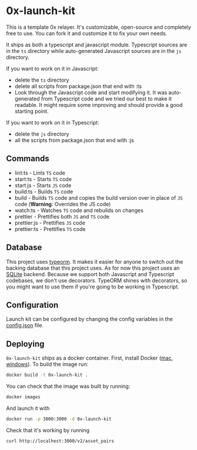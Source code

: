 # 0x-launch-kit

This is a template 0x relayer. It's customizable, open-source and completely free to use. You can fork it and customize it to fix your own needs.

It ships as both a typescript and javascript module. Typescript sources are in the `ts` directory while auto-generated Javascript sources are in the `js` directory.

If you want to work on it in Javascript:

-   delete the `ts` directory
-   delete all scripts from package.json that end with :ts
-   Look through the Javascript code and start modifying it. It was auto-generated from Typescript code and we tried our best to make it readable. It might require some improving and should provide a good starting point.

If you want to work on it in Typescript:

-   delete the `js` directory
-   all the scripts from package.json that end with :js

## Commands

-   lint:ts - Lints `TS` code
-   start:ts - Starts `TS` code
-   start:js - Starts `JS` code
-   build:ts - Builds `TS` code
-   build - Builds `TS` code and copies the build version over in place of `JS` code (**Warning**: Overrides the JS code)
-   watch:ts - Watches `TS` code and rebuilds on changes
-   prettier - Prettifies both `JS` and `TS` code
-   prettier:js - Prettifies `JS` code
-   prettier:ts - Prettifies `TS` code

## Database

This project uses [typeorm](https://github.com/typeorm/typeorm). It makes it easier for anyone to switch out the backing database that this project uses. As for now this project uses an [SQLite](https://sqlite.org/docs.html) backend. Because we support both Javascript and Typescript codebases, we don't use decorators. TypeORM shines with decorators, so you might want to use them if you're going to be working in Typescript.

## Configuration

Launch kit can be configured by changing the config variables in the [config.json](config.json) file.

## Deploying

`0x-launch-kit` ships as a docker container. First, install Docker ([mac](https://docs.docker.com/docker-for-mac/install/), [windows](https://docs.docker.com/docker-for-windows/install/)). To build the image run:

```sh
docker build -t 0x-launch-kit .
```

You can check that the image was built by running:

```sh
docker images
```

And launch it with

```sh
docker run -p 3000:3000 -d 0x-launch-kit
```

Check that it's working by running

```
curl http://localhost:3000/v2/asset_pairs
```
